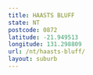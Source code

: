 ```yaml
---
title: HAASTS BLUFF
state: NT
postcode: 0872
latitude: -21.949513
longitude: 131.298809
url: /nt/haasts-bluff/
layout: suburb
---
```

